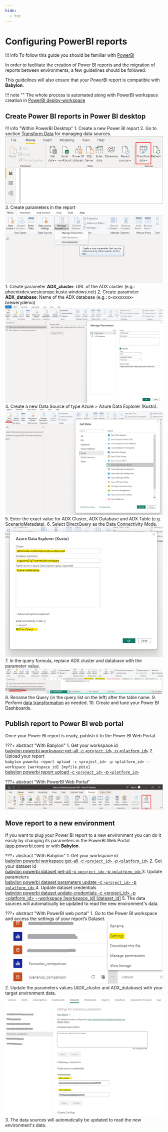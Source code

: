 ```yaml
---
hide:
  - toc
---
```


# Configuring PowerBI reports

!!! info
    To follow this guide you should be familiar with [PowerBI](https://learn.microsoft.com/en-us/power-bi/)

In order to facilitate the creation of Power BI reports and the migration of reports between environments, a few guidelines should be followed.

This guidelines will also ensure that your PowerBI report is compatible with **Babylon**.

!!! note ""
    The whole process is automated along with PowerBI workspace creation in [PowerBI deploy-workspace](../commands/powerbi_deploy_workspace.md)

## Create Power BI reports in Power BI desktop

!!! info "Within PowerBI Desktop"
    1. Create a new Power BI report
    2. Go to section [Transform Data](https://learn.microsoft.com/en-us/power-bi/transform-model/desktop-query-overview) for managing data sources.  
    ![Screenshot of transform data](../assets/pbi_step_1.png)
    3. Create parameters in the report  
    ![Screenshot of adding powerBI parameters](../assets/pbi_step_2a.png)
        1. Create parameter **ADX_cluster**: URL of the ADX cluster (e.g.: phoenixdev.westeurope.kusto.windows.net)
        2. Create parameter **ADX_database**: Name of the ADX database (e.g.: o-xxxxxxxx-brewerydemo)
    ![Screenshot of adding powerBI parameters](../assets/pbi_step_2b.png)
    4. Create a new Data Source of type Azure > Azure Data Explorer (Kusto).
    ![Screenshot of adding powerBI parameters](../assets/pbi_step_3a.png)
    5. Enter the exact value for ADX Cluster, ADX Database and ADX Table (e.g. ScenarioMetadata).
    6. Select DirectQuery as the Data Connectivity Mode.
    ![Screenshot of entering powerBI parameters](../assets/pbi_step_3b.png)
    7. In the query formula, replace ADX cluster and database with the parameter value.
    ![Screenshot of replacing parameter value](../assets/pbi_step_3c.png)
    8. Rename the Query (in the query list on the left) after the table name.
    9. Perform [data transformation](https://learn.microsoft.com/en-us/power-bi/transform-model/) as needed.
    10. Create and tune your Power BI Dashboards.

## Publish report to Power BI web portal

Once your Power BI report is ready, publish it to the Power BI Web Portal.

???+ abstract "With Babylon"
    1. Get your workspace id  
      [babylon powerbi workspace get-all -c `<project_id>` -p `<platform_id>`](https://cosmo-tech.github.io/Babylon/latest/cli/#get-all_13)
    2. Upload your report  
      `babylon powerbi report upload -c <project_id> -p <platform_id> --workspace [workspace_id] [myfile.pbix] `  
      [babylon powerbi report upload -c `<project_id>` -p `<platform_id>` ](https://cosmo-tech.github.io/Babylon/latest/cli/#upload_2)

???+ abstract "With PowerBI Web Portal"
    ![Screenshot of publishing report](../assets/pbi_step_4a.png)

## Move report to a new environment

If you want to plug your Power BI report to a new environment you can do it easily by changing its parameters in the PowerBI Web Portal (app.powerbi.com) or with **Babylon**.

???+ abstract "With Babylon"
    1. Get your workspace id  
      [babylon powerbi workspace get-all -c `<project_id>` -p `<platform_id>` ](https://cosmo-tech.github.io/Babylon/latest/cli/#get-all_13)
    2. Get your dataset id  
      [babylon powerbi dataset get-all -c `<project_id>` -p `<platform_id>` ](https://cosmo-tech.github.io/Babylon/latest/cli/#get-all_11)
    3. Update parameters  
      [babylon powerbi dataset parameters update -c `<project_id>` -p `<platform_id>` ](https://cosmo-tech.github.io/Babylon/latest/cli/#update_8)
    4. Update dataset credentials  
      [babylon powerbi dataset update-credentials -c <project_id> -p <platform_id> --workspace [workspace_id] [dataset_id]](https://cosmo-tech.github.io/Babylon/latest/cli/#update-credentials)
    5. The data sources will automatically be updated to read the new environment's data. 
    
???+ abstract "With PowerBI web portal"
    1. Go to the Power BI workspace and access the settings of your report’s Dataset.
    ![Screenshot of entering powerBI parameters](../assets/pbi_step_4b.png)
    2. Update the parameters values (ADX_cluster and ADX_database) with your target environment data. 
    ![Screenshot of entering powerBI parameters](../assets/pbi_step_4c.png)
    3. The data sources will automatically be updated to read the new environment's data. 